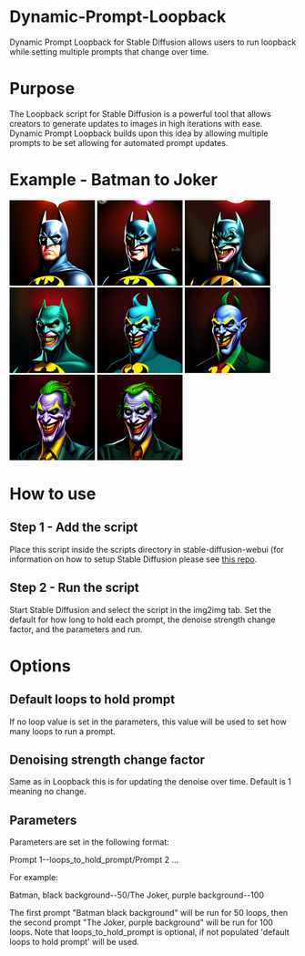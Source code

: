 # Dynamic-Prompt-Loopback
Dynamic Prompt Loopback for Stable Diffusion allows users to run loopback while setting multiple prompts that change over time.

# Purpose
The Loopback script for Stable Diffusion is a powerful tool that allows creators to generate updates to images in high iterations with ease. Dynamic Prompt Loopback builds upon this idea by allowing multiple prompts to be set allowing for automated prompt updates.

# Example - Batman to Joker

<p float="left">
  <img 
    src="https://github.com/edj4960/Dynamic-Prompt-Loopback/blob/main/example_images/batman-joker-1.png?raw=true" 
    width="150" 
  />
  <img 
    src="https://github.com/edj4960/Dynamic-Prompt-Loopback/blob/main/example_images/batman-joker-2.png?raw=true" 
    width="150" 
  />
    <img 
    src="https://github.com/edj4960/Dynamic-Prompt-Loopback/blob/main/example_images/batman-joker-3.png?raw=true" 
    width="150" 
  />
  <img 
    src="https://github.com/edj4960/Dynamic-Prompt-Loopback/blob/main/example_images/batman-joker-4.png?raw=true" 
    width="150" 
  />
  <img 
    src="https://github.com/edj4960/Dynamic-Prompt-Loopback/blob/main/example_images/batman-joker-5.png?raw=true" 
    width="150" 
  />
  <img 
    src="https://github.com/edj4960/Dynamic-Prompt-Loopback/blob/main/example_images/batman-joker-6.png?raw=true" 
    width="150" 
  />
  <img 
    src="https://github.com/edj4960/Dynamic-Prompt-Loopback/blob/main/example_images/batman-joker-7.png?raw=true" 
    width="150" 
  />
  <img 
    src="https://github.com/edj4960/Dynamic-Prompt-Loopback/blob/main/example_images/batman-joker-8.png?raw=true" 
    width="150" 
  />
</p>

# How to use

## Step 1 - Add the script

Place this script inside the scripts directory in stable-diffusion-webui (for information on how to setup Stable Diffusion please see [this repo](https://github.com/AUTOMATIC1111/stable-diffusion-webui).

## Step 2 - Run the script

Start Stable Diffusion and select the script in the img2img tab. Set the default for how long to hold each prompt, the denoise strength change factor, and the parameters and run.

# Options

## Default loops to hold prompt

If no loop value is set in the parameters, this value will be used to set how many loops to run a prompt.

## Denoising strength change factor

Same as in Loopback this is for updating the denoise over time. Default is 1 meaning no change.

## Parameters

Parameters are set in the following format:

Prompt 1--loops_to_hold_prompt/Prompt 2 ...

For example:

Batman, black background--50/The Joker, purple background--100

The first prompt "Batman black background" will be run for 50 loops, then the second prompt "The Joker, purple background" will be run for 100 loops. Note that loops_to_hold_prompt is optional, if not populated 'default loops to hold prompt' will be used.
